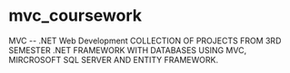 # mvc_coursework
MVC -- .NET Web Development 
COLLECTION OF PROJECTS FROM 3RD SEMESTER .NET FRAMEWORK WITH DATABASES USING MVC, MIRCROSOFT SQL SERVER AND ENTITY FRAMEWORK.
